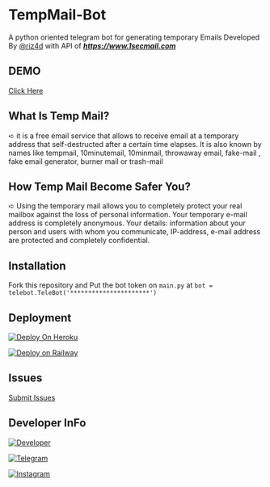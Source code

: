 # TempMail-Bot

A python oriented telegram bot for generating temporary Emails Developed By [@riz4d](https://github.com/riz4d) with API of **_https://www.1secmail.com_**

## DEMO
[Click Here](https://telegram.me/M4IL404BOT)

## What Is Temp Mail?
 ➪  it is a free email service that allows to receive email at a temporary address that self-destructed after a certain time elapses. It is also known by names like  tempmail, 10minutemail, 10minmail, throwaway email, fake-mail , fake email generator, burner mail or trash-mail

## How Temp Mail Become Safer You?
 ➪  Using the temporary mail allows you to completely protect your real mailbox against the loss of personal information. Your temporary e-mail address is completely anonymous. Your details: information about your person and users with whom you communicate, IP-address, e-mail address are protected and completely confidential.
 
## Installation

Fork this repository and
Put the bot token on `main.py` at `bot = telebot.TeleBot('**********************')`

## Deployment

[![Deploy On Heroku](https://img.shields.io/badge/heroku-%23430098.svg?style=for-the-badge&logo=heroku&logoColor=white)](https://heroku.com/deploy?template=https://github.com/sholoomail/TempMail-Bot)

[![Deploy on Railway](https://railway.app/button.svg)](https://railway.app/new/template?template=https://github.com/riz4d/TempMail-Bot)

## Issues 

[Submit Issues](https://github.com/riz4d/TempMail-Bot/issues)

## Developer InFo

[![Developer](https://contributors-img.web.app/image?repo=riz4d/TempMail-Bot)](https://github.com/riz4d)

[![Telegram](https://img.shields.io/badge/Telegram-grey?style=for-the-badge&logo=telegram)](https://telegram.me/riz4d)

[![Instagram](https://img.shields.io/badge/InstaGram-grey?style=for-the-badge&logo=Instagram&logoColor=white)](https://instagram.com/riz.4d)

